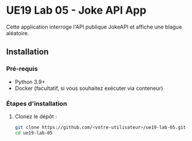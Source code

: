 # UE19 Lab 05 - Joke API App

Cette application interroge l'API publique JokeAPI et affiche une blague aléatoire.

## Installation

### Pré-requis
- Python 3.9+
- Docker (facultatif, si vous souhaitez exécuter via conteneur)

### Étapes d'installation
1. Clonez le dépôt :
   ```bash
   git clone https://github.com/<votre-utilisateur>/ue19-lab-05.git
   cd ue19-lab-05
